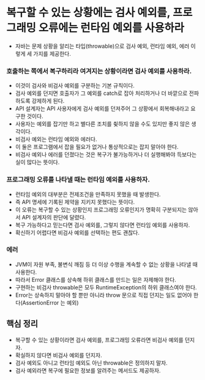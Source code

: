 # 복구할 수 있는 상황에는 검사 예외를, 프로그래밍 오류에는 런타임 예외를 사용하라

- 자바는 문제 상황을 알리는 타입(throwable)으로 검사 예외, 런타임 예외, 에러 이렇게 세 가지를 제공한다.

### 호출하는 쪽에서 복구하리라 여겨지는 상황이라면 검사 예외를 사용하라.

- 이것이 검사와 비검사 예외를 구분하는 기본 규칙이다.
- 검사 예외를 던지면 호출자가 그 예외를 catch로 잡아 처리하거나 더 바깥으로 전파하도록 강제하게 된다.
- API 설계자는 API 사용자에게 검사 예외를 던져주어 그 상황에서 회복해내라고 요구한 것이다.
- 사용자는 예외를 잡기만 하고 별다른 조치를 췾하지 않을 수도 있지만 좋지 않은 생각이다.
- 비검사 예외는 런타임 예외와 에러다.
- 이 둘은 프로그램에서 잡을 필요가 없거나 통상적으로는 잡지 말아야 한다.
- 비검사 예외나 에러를 던졌다는 것은 복구가 불가능하거나 더 실행해봐야 득보다는 실이 많다는 뜻이다.

### 프로그래밍 오류를 나타낼 때는 런타임 예외를 사용하자.

- 런타임 예외의 대부분은 전제조건을 만족하지 못했을 때 발생한다.
- 즉 API 명세에 기록된 제약을 지키지 못했다는 뜻이다.
- 이 오류는 복구할 수 있는 상황인지 프로그래밍 오류인지가 명확히 구분되지는 않아서 API 설계자의 판단에 달렸다.
- 복구 가능하다고 믿는다면 검사 예외를, 그렇지 않다면 런타임 예외를 사용하자.
- 확신하기 어렵다면 비검사 예외를 선택하는 편도 괜찮다.

### 에러

- JVM이 자원 부족, 불변식 깨짐 등 더 이상 수행을 계속할 수 없는 상황을 나타낼 때 사용한다.
- 따라서 Error 클래스를 상속해 하위 클래스를 만드는 일은 자제해야 한다.
- 구현하는 비검사 throwable은 모두 RuntimeException의 하위 클래스여야 한다.
- Error는 상속하지 말아야 할 뿐만 아니라 throw 문으로 직접 던지는 일도 없어야 한다(AssertionError 는 예외)

## 핵심 정리

- 복구할 수 있는 상황이라면 검사 예외를, 프로그래밍 오류라면 비검사 예외를 던지자.
- 확실하지 않다면 비검사 예외를 던지자.
- 검사 예외도 아니고 런타임 예외도 아닌 throwable은 정의하지 말자.
- 검사 예외라면 복구에 필요한 정보를 알려주는 메서드도 제공하자.

